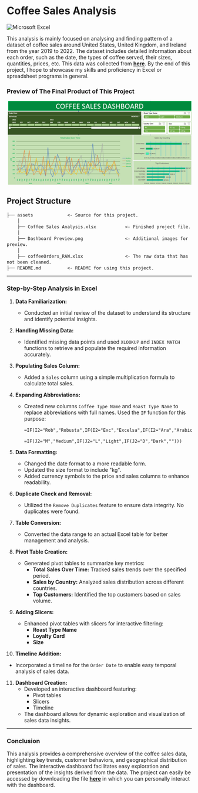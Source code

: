 # Coffee Sales Analysis

![Microsoft Excel](https://img.shields.io/badge/Microsoft_Excel-217346?style=for-the-badge&logo=microsoft-excel&logoColor=white)

This analysis is mainly focused on analysing and finding pattern of a dataset of coffee sales around United States, United Kingdom, and Ireland from the year 2019 to 2022. The dataset includes detailed information about each order, such as the date, the types of coffee served, their sizes, quantities, prices, etc. This data was collected from <b>[here](https://github.com/mochen862/excel-project-coffee-sales/blob/019f1f41f236a4c66a34282a85095648de48de3b/coffeeOrdersProject.xlsx)</b>. By the end of this project, I hope to showcase my skills and proficiency in Excel or spreadsheet programs in general.

### Preview of The Final Product of This Project

![final_dashboard](assets/DashboardPreview.png)

## Project Structure

    ├── assets             <- Source for this project.
        │
        ├── Coffee Sales Analysis.xlsx           <- Finished project file.
        │   
        ├── Dashboard Preview.png                <- Additional images for preview.
        │
        ├── coffeeOrders_RAW.xlsx                <- The raw data that has not been cleaned.
    ├── README.md          <- README for using this project.

  
--------

### Step-by-Step Analysis in Excel

1. **Data Familiarization:**
   - Conducted an initial review of the dataset to understand its structure and identify potential insights.

2. **Handling Missing Data:**
   - Identified missing data points and used `XLOOKUP` and `INDEX MATCH` functions to retrieve and populate the required information accurately.

3. **Populating Sales Column:**
   - Added a `Sales` column using a simple multiplication formula to calculate total sales.

4. **Expanding Abbreviations:**
   - Created new columns `Coffee Type Name` and `Roast Type Name` to replace abbreviations with full names. Used the `IF` function for this purpose:
     ```excel
     =IF(I2="Rob","Robusta",IF(I2="Exc","Excelsa",IF(I2="Ara","Arabica",IF(I2="Lib","Liberica",""))))
     ```
     
     ```excel
     =IF(J2="M","Medium",IF(J2="L","Light",IF(J2="D","Dark","")))
     ```

5. **Data Formatting:**
   - Changed the date format to a more readable form.
   - Updated the size format to include "kg".
   - Added currency symbols to the price and sales columns to enhance readability.

6. **Duplicate Check and Removal:**
   - Utilized the `Remove Duplicates` feature to ensure data integrity. No duplicates were found.

7. **Table Conversion:**
   - Converted the data range to an actual Excel table for better management and analysis.

8. **Pivot Table Creation:**
   - Generated pivot tables to summarize key metrics:
     - **Total Sales Over Time:** Tracked sales trends over the specified period.
     - **Sales by Country:** Analyzed sales distribution across different countries.
     - **Top Customers:** Identified the top customers based on sales volume.

9. **Adding Slicers:**
   - Enhanced pivot tables with slicers for interactive filtering:
     - **Roast Type Name**
     - **Loyalty Card**
     - **Size**

10. **Timeline Addition:**
   - Incorporated a timeline for the `Order Date` to enable easy temporal analysis of sales data.

11. **Dashboard Creation:**
    - Developed an interactive dashboard featuring:
      - Pivot tables
      - Slicers
      - Timeline
    - The dashboard allows for dynamic exploration and visualization of sales data insights.

---

### Conclusion

This analysis provides a comprehensive overview of the coffee sales data, highlighting key trends, customer behaviors, and geographical distribution of sales. The interactive dashboard facilitates easy exploration and presentation of the insights derived from the data. The project can easily be accessed by downloading the file <b>[here](https://github.com/Fahruni/Coffee-Sales-Analysis/blob/main/assets/Coffee%20Sales%20Analysis.xlsx)</b> in which you can personally interact with the dashboard.
